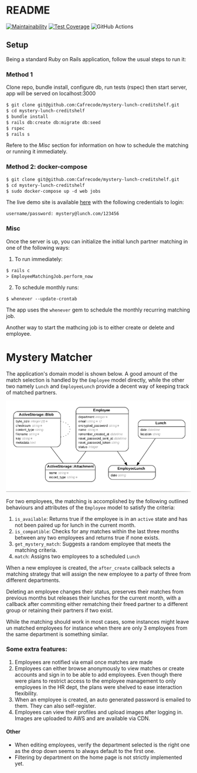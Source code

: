 # README

[![Maintainability](https://api.codeclimate.com/v1/badges/89e3be50f6b00a2075eb/maintainability)](https://codeclimate.com/repos/5f6b62fc69742d5923001307/maintainability) [![Test Coverage](https://api.codeclimate.com/v1/badges/89e3be50f6b00a2075eb/test_coverage)](https://codeclimate.com/repos/5f6b62fc69742d5923001307/test_coverage) ![GitHub Actions](https://github.com/Cafrecode/mystery-lunch-creditshelf/workflows/Ruby/badge.svg)


## Setup

Being a standard Ruby on Rails application, follow the usual steps to run it:

### Method 1

Clone repo, bundle install, configure db, run tests (rspec) then start server, app will be served on localhost:3000

```
$ git clone git@github.com:Cafrecode/mystery-lunch-creditshelf.git
$ cd mystery-lunch-creditshelf
$ bundle install
$ rails db:create db:migrate db:seed
$ rspec
$ rails s

```
Refere to the *Misc* section for information on how to schedule the matching or running it immediately.

### Method 2: docker-compose

```
$ git clone git@github.com:Cafrecode/mystery-lunch-creditshelf.git
$ cd mystery-lunch-creditshelf
$ sudo docker-compose up -d web jobs

```

The live demo site is available [here](https://mystery.cafrecode.co.ke) with the following credentials to login:
```
username/password: mystery@lunch.com/123456
```


### Misc

Once the server is up, you can initialize the initial lunch partner matching in one of the following ways:

1. To run immediately:
```
$ rails c
> EmployeeMatchingJob.perform_now

```

2. To schedule monthly runs:
```
$ whenever --update-crontab

```
The app uses the `whenever` gem to schedule the monthly recurring matching job.

Another way to start the mathcing job is to either create or delete and employee.

# Mystery Matcher

The application's domain model is shown below. A good amount of the match selection is handled by the `Employee` model directly, while the other two namely `Lunch` and `EmployeeLunch` provide a decent way of keeping track of matched partners.

![Domain Model](domain_model.png)

For two employees, the matching is accomplished by the following outlined behaviours and attributes of the `Employee` model to satisfy the criteria:

1. `is_available`: Returns true if the employee is in an `active` state and has not been paired up for lunch in the current month.
2. `is_compatible`: Checks for any matches within the last three months between any two employees and returns true if none exists.
3. `get_mystery_match`: Suggests a random employee that meets the matching criteria.
4. `match`: Assigns two employees to a scheduled `Lunch`

When a new employee is created, the `after_create` callback selects a matching strategy that will assign the new employee to a party of three from different departments.

Deleting an employee changes their status, preserves their matches from previous months but releases their lunches for the current month, with a callback after commiting either rematching their freed partner to a different group or retaining their partners if two exist.

While the matching should work in most cases, some instances might leave un matched employees for instance when there are only 3 employees from the same department is something similar.

### Some extra features:

1. Employees are notified via email once matches are made
2. Employees can either browse anonymously to view matches or create accounts and sign in to be able to add employees. Even though there were plans to restrict access to the employee management to only employees in the HR dept, the plans were shelved to ease interaction flexibility.
3. When an employee is created, an auto generated password is emailed to them. They can also self-register.
4. Employees can view their profiles and upload images after logging in. Images are uploaded to AWS and are available via CDN.

#### Other

* When editing employees, verify the department selected is the right one as the drop down seems to always default to the first one.
* Filtering by department on the home page is not strictly implemented yet.


